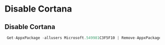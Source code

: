 # Disable Cortana

## Disable Cortana

```csharp
 Get-AppxPackage -allusers Microsoft.549981C3F5F10 | Remove-AppxPackage
```

